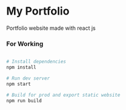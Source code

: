 # My Portfolio

Portfolio website made with react js

### For Working
```bash

# Install dependencies
npm install

# Run dev server
npm start

# Build for prod and export static website
npm run build
```
